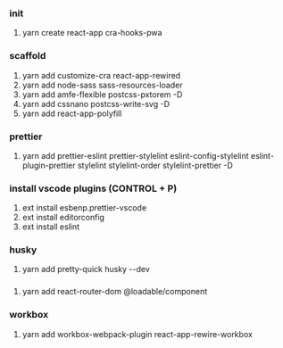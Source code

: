 ### init

1. yarn create react-app cra-hooks-pwa

### scaffold

1. yarn add customize-cra react-app-rewired
2. yarn add node-sass sass-resources-loader
3. yarn add amfe-flexible postcss-pxtorem -D
4. yarn add cssnano postcss-write-svg -D
5. yarn add react-app-polyfill

### prettier

1. yarn add prettier-eslint prettier-stylelint eslint-config-stylelint eslint-plugin-prettier stylelint stylelint-order stylelint-prettier -D

### install vscode plugins (CONTROL + P)

1. ext install esbenp.prettier-vscode
2. ext install editorconfig
3. ext install eslint

### husky

1. yarn add pretty-quick husky --dev

###

1. yarn add react-router-dom @loadable/component

### workbox

1. yarn add workbox-webpack-plugin react-app-rewire-workbox
